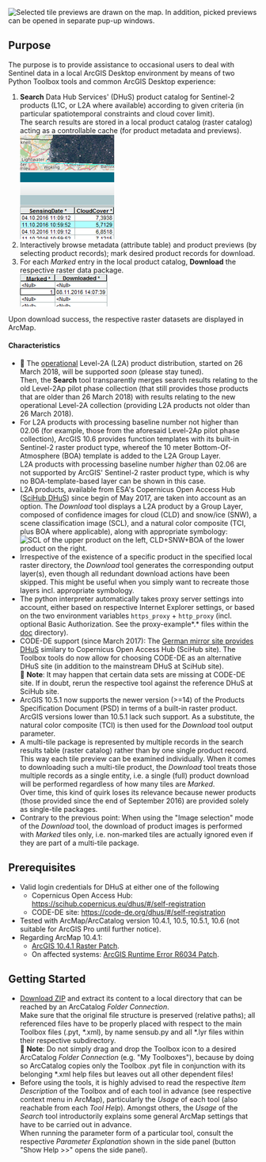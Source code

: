 ﻿![](doc/Previews.jpg "Selected tile previews are drawn on the map.
In addition, picked previews can be opened in separate pup-up windows.")

## Purpose
The purpose is to provide assistance to occasional users to deal with Sentinel data in a local ArcGIS Desktop environment by means of two Python Toolbox tools and common ArcGIS Desktop experience:

1. **Search** Data Hub Services' (DHuS) product catalog for Sentinel-2 products (L1C, or L2A where available) according to given criteria (in particular spatiotemporal constraints and cloud cover limit).  
  The search results are stored in a local product catalog (raster catalog) acting as a controllable cache (for product metadata and previews).  
  ![](doc/Search.png "Search tool results.")
2. Interactively browse metadata (attribute table) and product previews (by selecting product records); mark desired product records for download.
3. For each _Marked_ entry in the local product catalog, **Download** the respective raster data package.  
  ![](doc/Download.png "Download in a batch run.")

Upon download success, the respective raster datasets are displayed in ArcMap.

#### Characteristics
* :construction: The [operational](https://scihub.copernicus.eu/news/News00305) Level-2A (L2A) product distribution, started on 26 March 2018, will be supported *soon* (please stay tuned).  
  Then, the **Search** tool transparently merges search results relating to the old Level-2Ap pilot phase collection (that still provides those products that are older than 26 March 2018) with results relating to the new operational Level-2A collection (providing L2A products not older than 26 March 2018).
* For L2A products with processing baseline number not higher than 02.06 (for example, those from the aforesaid Level-2Ap pilot phase collection), ArcGIS 10.6 provides function templates with its built-in Sentinel-2 raster product type, whereof the 10 meter Bottom-Of-Atmosphere (BOA) template is added to the L2A Group Layer.  
  L2A products with processing baseline number *higher* than 02.06 are not supported by ArcGIS' Sentinel-2 raster product type, which is why no BOA-template-based layer can be shown in this case.
* L2A products, available from ESA's Copernicus Open Access Hub ([SciHub DHuS](https://scihub.copernicus.eu/dhus)) since begin of May 2017, are taken into account as an option. The _Download_ tool displays a L2A product by a Group Layer, composed of confidence images for cloud (CLD) and snow/ice (SNW), a scene classification image (SCL), and a natural color composite (TCI, plus BOA where applicable), along with appropriate symbology:  
  ![](doc/L2A.jpg "SCL of the upper product on the left,
CLD+SNW+BOA of the lower product on the right.")
* Irrespective of the existence of a specific product in the specified local raster directory, the _Download_ tool generates the corresponding output layer(s), even though all redundant download actions have been skipped. This might be useful when you simply want to recreate those layers incl. appropriate symbology.
* The python interpreter automatically takes proxy server settings into account, either based on respective Internet Explorer settings, or based on the two environment variables `https_proxy` + `http_proxy` (incl. optional Basic Authorization. See the proxy-example*.* files within the [doc](doc) directory).
* CODE-DE support (since March 2017): The [German mirror site provides DHuS](https://code-de.org/dhus) similary to Copernicus Open Access Hub (SciHub site). The Toolbox tools do now allow for choosing CODE-DE as an alternative DHuS site (in addition to the mainstream DHuS at SciHub site).  
  📓 **Note**: It may happen that certain data sets are missing at CODE-DE site. If in doubt, rerun the respective tool against the reference DHuS at SciHub site.
* ArcGIS 10.5.1 now supports the newer version (>=14) of the Products Specification Document (PSD) in terms of a built-in raster product. ArcGIS versions lower than 10.5.1 lack such support. As a substitute, the natural color composite (TCI) is then used for the _Download_ tool output parameter.
* A multi-tile package is represented by multiple records in the search results table (raster catalog) rather than by one single product record. This way each tile preview can be examined individually. When it comes to downloading such a multi-tile product, the _Download_ tool treats those multiple records as a single entity, i.e. a single (full) product download will be performed regardless of how many tiles are _Marked_.  
   Over time, this kind of quirk loses its relevance because newer products (those provided since the end of September 2016) are provided solely as single-tile packages.
* Contrary to the previous point: When using the "Image selection" mode of the _Download_ tool, the download of product images is performed with _Marked_ tiles only, i.e. non-marked tiles are actually ignored even if they are part of a multi-tile package.

## Prerequisites
* Valid login credentials for DHuS at either one of the following
    * Copernicus Open Access Hub: https://scihub.copernicus.eu/dhus/#/self-registration
    * CODE-DE site: https://code-de.org/dhus/#/self-registration
* Tested with ArcMap/ArcCatalog version 10.4.1, 10.5, 10.5.1, 10.6 (not suitable for ArcGIS Pro until further notice).
* Regarding ArcMap 10.4.1:
  * [ArcGIS 10.4.1 Raster Patch](http://support.esri.com/Products/Desktop/arcgis-desktop/arcmap/10-4-1#downloads?id=7396).
  * On affected systems: [ArcGIS Runtime Error R6034 Patch](http://support.esri.com/download/7391).

## Getting Started
* [Download ZIP](../../archive/master.zip) and extract its content to a local directory that can be reached by an ArcCatalog _Folder Connection_.  
  Make sure that the original file structure is preserved (relative paths); all referenced files have to be properly placed with respect to the main Toolbox files (.pyt, \*.xml), by name sensub.py and all \*.lyr files within their respective subdirectory.  
  📓 **Note**: Do not simply drag and drop the Toolbox icon to a desired ArcCatalog _Folder Connection_ (e.g. "My Toolboxes"), because by doing so ArcCatalog copies only the Toolbox .pyt file in conjunction with its belonging *.xml help files but leaves out all other dependent files!
* Before using the tools, it is highly advised to read the respective _Item Description_ of the Toolbox and of each tool in advance (see respective context menu in ArcMap), particularly the _Usage_ of each tool (also reachable from each _Tool Help_). Amongst others, the _Usage_ of the _Search_ tool introductorily explains some general ArcMap settings that have to be carried out in advance.  
  When running the parameter form of a particular tool, consult the respective _Parameter Explanation_ shown in the side panel (button "Show Help >>" opens the side panel).
